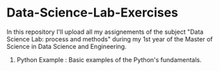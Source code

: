 # Data-Science-Lab-Exercises

In this repository I'll upload all my assignements of the subject "Data Science Lab: process and methods" during my 1st year of the Master of Science in Data Science and Engineering. 

1. Python Example : Basic examples of the Python's fundamentals.
